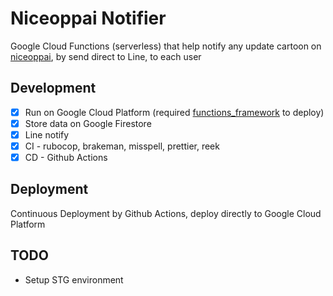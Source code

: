 # Niceoppai Notifier

Google Cloud Functions (serverless) that help notify any update cartoon on [niceoppai](https://niceoppai.net), by send direct to Line, to each user

## Development

- [x] Run on Google Cloud Platform (required [functions_framework](https://github.com/GoogleCloudPlatform/functions-framework-ruby) to deploy)
- [x] Store data on Google Firestore
- [x] Line notify
- [x] CI - rubocop, brakeman, misspell, prettier, reek
- [x] CD - Github Actions

## Deployment

Continuous Deployment by Github Actions, deploy directly to Google Cloud Platform

## TODO

- Setup STG environment

